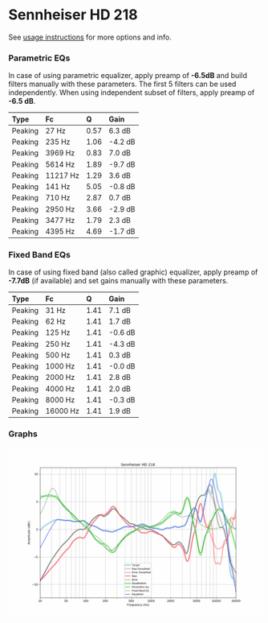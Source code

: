 # Sennheiser HD 218
See [usage instructions](https://github.com/jaakkopasanen/AutoEq#usage) for more options and info.

### Parametric EQs
In case of using parametric equalizer, apply preamp of **-6.5dB** and build filters manually
with these parameters. The first 5 filters can be used independently.
When using independent subset of filters, apply preamp of **-6.5 dB**.

| Type    | Fc       |    Q | Gain    |
|:--------|:---------|:-----|:--------|
| Peaking | 27 Hz    | 0.57 | 6.3 dB  |
| Peaking | 235 Hz   | 1.06 | -4.2 dB |
| Peaking | 3969 Hz  | 0.83 | 7.0 dB  |
| Peaking | 5614 Hz  | 1.89 | -9.7 dB |
| Peaking | 11217 Hz | 1.29 | 3.6 dB  |
| Peaking | 141 Hz   | 5.05 | -0.8 dB |
| Peaking | 710 Hz   | 2.87 | 0.7 dB  |
| Peaking | 2950 Hz  | 3.66 | -2.9 dB |
| Peaking | 3477 Hz  | 1.79 | 2.3 dB  |
| Peaking | 4395 Hz  | 4.69 | -1.7 dB |

### Fixed Band EQs
In case of using fixed band (also called graphic) equalizer, apply preamp of **-7.7dB**
(if available) and set gains manually with these parameters.

| Type    | Fc       |    Q | Gain    |
|:--------|:---------|:-----|:--------|
| Peaking | 31 Hz    | 1.41 | 7.1 dB  |
| Peaking | 62 Hz    | 1.41 | 1.7 dB  |
| Peaking | 125 Hz   | 1.41 | -0.6 dB |
| Peaking | 250 Hz   | 1.41 | -4.3 dB |
| Peaking | 500 Hz   | 1.41 | 0.3 dB  |
| Peaking | 1000 Hz  | 1.41 | -0.0 dB |
| Peaking | 2000 Hz  | 1.41 | 2.8 dB  |
| Peaking | 4000 Hz  | 1.41 | 2.0 dB  |
| Peaking | 8000 Hz  | 1.41 | -0.3 dB |
| Peaking | 16000 Hz | 1.41 | 1.9 dB  |

### Graphs
![](./Sennheiser%20HD%20218.png)